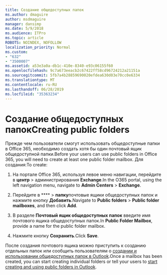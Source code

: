 ```yaml
---
title: Создание общедоступных папок
ms.author: dmaguire
author: msdmaguire
manager: dansimp
ms.date: 5/9/2018
ms.audience: ITPro
ms.topic: article
ROBOTS: NOINDEX, NOFOLLOW
localization_priority: Normal
ms.custom:
- "632"
- "3500007"
ms.assetid: a53e3a0a-db1c-410e-8340-e93c06155f60
ms.openlocfilehash: 9c7a673eeacb2c67422ff58cd96724212a21151a
ms.sourcegitcommit: 5fb7a4b28859690020efdea630d03e70cc0e6334
ms.translationtype: MT
ms.contentlocale: ru-RU
ms.lasthandoff: 06/28/2019
ms.locfileid: "35363234"
---
```

# <a name="creating-public-folders"></a><span data-ttu-id="7553b-102">Создание общедоступных папок</span><span class="sxs-lookup"><span data-stu-id="7553b-102">Creating public folders</span></span>

<span data-ttu-id="7553b-103">Прежде чем пользователи смогут использовать общедоступные папки в Office 365, необходимо создать хотя бы один почтовый ящик общедоступной папки.</span><span class="sxs-lookup"><span data-stu-id="7553b-103">Before your users can use public folders in Office 365, you will need to create at least one public folder mailbox.</span></span> <span data-ttu-id="7553b-104">Для создания:</span><span class="sxs-lookup"><span data-stu-id="7553b-104">To create:</span></span>
  
1. <span data-ttu-id="7553b-105">На портале Office 365, используя левое меню навигации, перейдите в **центр** \> администрирования **Exchange**.</span><span class="sxs-lookup"><span data-stu-id="7553b-105">In the O365 portal, using the left navigation menu, navigate to **Admin Centers** \> **Exchange**.</span></span>

2. <span data-ttu-id="7553b-106">Перейдите в \*\*\*\* \> **папку**почтовые ящики общедоступных папок и нажмите кнопку **Добавить**.</span><span class="sxs-lookup"><span data-stu-id="7553b-106">Navigate to **Public folders** \> **Public folder mailboxes**, and then click **Add**.</span></span>

3. <span data-ttu-id="7553b-107">В разделе **Почтовый ящик общедоступных папок** введите имя почтового ящика общедоступных папок.</span><span class="sxs-lookup"><span data-stu-id="7553b-107">In **Public Folder Mailbox**, provide a name for the public folder mailbox.</span></span>

4. <span data-ttu-id="7553b-108">Нажмите кнопку **Сохранить**.</span><span class="sxs-lookup"><span data-stu-id="7553b-108">Click **Save**.</span></span>

<span data-ttu-id="7553b-109">После создания почтового ящика можно приступить к созданию отдельных папок или сообщить пользователям о [создании и использовании общедоступных папок в Outlook](https://support.office.com/article/Create-and-share-a-public-folder-in-Outlook-a2835011-d524-4a5c-a207-05c159bb2a97).</span><span class="sxs-lookup"><span data-stu-id="7553b-109">Once a mailbox has been created, you can start creating individual folders or tell your users to [start creating and using public folders in Outlook](https://support.office.com/article/Create-and-share-a-public-folder-in-Outlook-a2835011-d524-4a5c-a207-05c159bb2a97).</span></span>
  